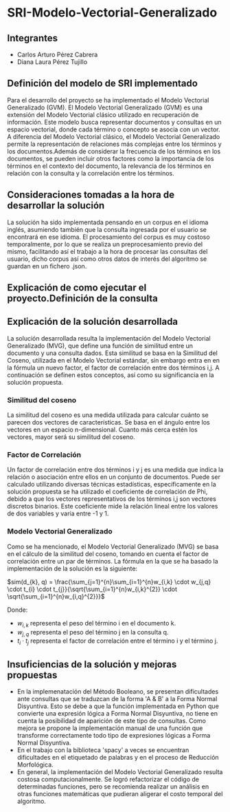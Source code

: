 # SRI-Modelo-Vectorial-Generalizado

## Integrantes

- Carlos Arturo Pérez Cabrera
- Diana Laura Pérez Tujillo

## Definición del modelo de SRI implementado

Para el desarrollo del proyecto se ha implementado el Modelo Vectorial Generalizado (GVM).
El Modelo Vectorial Generalizado (GVM) es una extensión del Modelo Vectorial clásico utilizado en recuperación de información. Este modelo busca representar documentos y consultas en un espacio vectorial, donde cada término o concepto se asocia con un vector. A diferencia del Modelo Vectorial clásico, el Modelo Vectorial Generalizado permite la representación de relaciones más complejas entre los términos y los documentos.Además de considerar la frecuencia de los términos en los documentos, se pueden incluir otros factores como la importancia de los términos en el contexto del documento, la relevancia de los términos en relación con la consulta y la correlación entre los términos.

## Consideraciones tomadas a la hora de desarrollar la solución

La solución ha sido implementada pensando en un corpus en el idioma inglés, asumiendo también que la consulta ingresada por el usuario se encontrará en ese idioma. El procesamiento del corpus es muy costoso temporalmente, por lo que se realiza un preprocesamiento previo del mismo, facilitando así el trabajo a la hora de procesar las consultas del usuario, dicho corpus así como otros datos de interés del algoritmo se guardan en un fichero .json.

## Explicación de como ejecutar el proyecto.Definición de la consulta

## Explicación de la solución desarrollada

La solución desarrollada resulta la implementación del Modelo Vectorial Generalizado (MVG), que define una función de similitud entre un documento y una consulta dados. Esta similitud se basa en la Similitud del Coseno, utilizada en el Modelo Vectorial estándar, sin embargo entra en en la fórmula un nuevo factor, el factor de correlación entre dos términos i,j. A continuación se definen estos conceptos, así como su significancia en la solución propuesta. 

### Similitud del coseno

La similitud del coseno es una medida utilizada para calcular cuánto se parecen dos vectores de características. Se basa en el ángulo entre los vectores en un espacio n-dimensional. Cuanto más cerca estén los vectores, mayor será su similitud del coseno.

### Factor de Correlación

Un factor de correlación entre dos términos i y j es una medida que indica la relación o asociación entre ellos en un conjunto de documentos. Puede ser calculado utilizando diversas técnicas estadísticas, específicamente en la solución propuesta se ha utilizado el coeficiente de correlación de Phi, debido a que los vectores representativos de los términos i,j son vectores discretos binarios. Este coeficiente mide la relación lineal entre los valores de dos variables y varía entre -1 y 1.  

### Modelo Vectorial Generalizado

Como se ha mencionado, el Modelo Vectorial Generalizado (MVG) se basa en el cálculo de la similitud del coseno, tomando en cuenta el factor de correlación entre un par de términos. La fórmula en la que se ha basado la implementación de la solución es la siguiente:

$sim(d_{k}, q) = \frac{\sum_{j=1}^{n}\sum_{i=1}^{n}w_{i,k} \cdot w_{j,q} \cdot t_{i} \cdot t_{j}}{\sqrt{\sum_{i=1}^{n}w_{i,k}^{2}} \cdot \sqrt{\sum_{i=1}^{n}w_{i,q}^{2}}}$

Donde:

- $w_{i,k}$ representa el peso del término i en el documento k.
- $w_{j,q}$ representa el peso del término j en la consulta q.
- $t_{i} \cdot t_{j}$ representa el factor de correlación entre el término i y el término j.

## Insuficiencias de la solución  y mejoras propuestas

- En la implemenatación del Método Booleano, se presentan dificultades ante consultas que se traduzcan de la forma 'A & B' a la Forma Normal Disyuntiva. Esto se debe a que la función implementada en Python que convierte una expresión lógica a Forma Normal Disyuntiva, no tiene en cuenta la posibilidad de aparición de este tipo de consultas. Como mejora se propone la implementación manual de una función que transforme correctamente todo tipo de expresiones lógicas a Forma Normal Disyuntiva.
- En el trabajo con la biblioteca 'spacy' a veces se encuentran dificultades en el etiquetado de palabras y en el proceso de Reducción Morfológica.  
- En general, la implementación del Modelo Vectorial Generalizado resulta costosa computacionalmente. Se logró refactorizar el código de determinadas funciones, pero se recomienda realizar un análisis en otras funciones matemáticas que pudieran aligerar el costo temporal del algoritmo.
  
